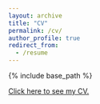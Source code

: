 ```yaml
---
layout: archive
title: "CV"
permalink: /cv/
author_profile: true
redirect_from:
  - /resume
---
```


{% include base_path %}

[Click here to see my CV.]()
